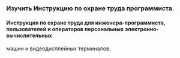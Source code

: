 ### Изучить Инструкцию по охране труда программиста.

#### Инструкция по охране труда для инженера-программиста, пользователей и операторов персональных электронно-вычислительных
машин и видеодисплейных терминалов.
